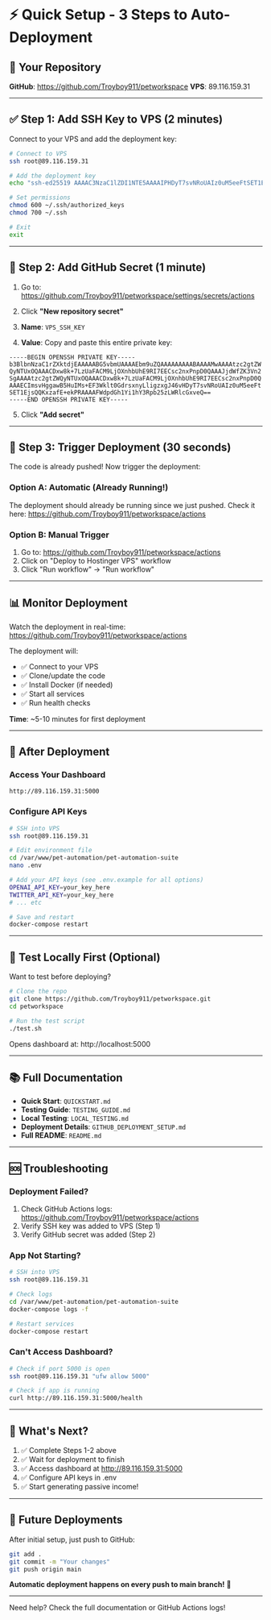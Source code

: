 # ⚡ Quick Setup - 3 Steps to Auto-Deployment

## 🎯 Your Repository
**GitHub**: https://github.com/Troyboy911/petworkspace
**VPS**: 89.116.159.31

---

## ✅ Step 1: Add SSH Key to VPS (2 minutes)

Connect to your VPS and add the deployment key:

```bash
# Connect to VPS
ssh root@89.116.159.31

# Add the deployment key
echo "ssh-ed25519 AAAAC3NzaC1lZDI1NTE5AAAAIPHDyT7svNRoUAIz0uM5eeFtSET1EjsQQKxzafE+ekPR github-actions-deploy" >> ~/.ssh/authorized_keys

# Set permissions
chmod 600 ~/.ssh/authorized_keys
chmod 700 ~/.ssh

# Exit
exit
```

---

## 🔐 Step 2: Add GitHub Secret (1 minute)

1. Go to: https://github.com/Troyboy911/petworkspace/settings/secrets/actions

2. Click **"New repository secret"**

3. **Name**: `VPS_SSH_KEY`

4. **Value**: Copy and paste this entire private key:
```
-----BEGIN OPENSSH PRIVATE KEY-----
b3BlbnNzaC1rZXktdjEAAAAABG5vbmUAAAAEbm9uZQAAAAAAAAABAAAAMwAAAAtzc2gtZW
QyNTUxOQAAACDxw8k+7LzUaFACM9LjOXnhbUhE9RI7EECsc2nxPnpD0QAAAJjdWfZK3Vn2
SgAAAAtzc2gtZWQyNTUxOQAAACDxw8k+7LzUaFACM9LjOXnhbUhE9RI7EECsc2nxPnpD0Q
AAAECImsvHggawB5HuIMs+EF3Wklt0GdrsxnyLligzxgJ46vHDyT7svNRoUAIz0uM5eeFt
SET1EjsQQKxzafE+ekPRAAAAFWdpdGh1Yi1hY3Rpb25zLWRlcGxveQ==
-----END OPENSSH PRIVATE KEY-----
```

5. Click **"Add secret"**

---

## 🚀 Step 3: Trigger Deployment (30 seconds)

The code is already pushed! Now trigger the deployment:

### Option A: Automatic (Already Running!)
The deployment should already be running since we just pushed. Check it here:
https://github.com/Troyboy911/petworkspace/actions

### Option B: Manual Trigger
1. Go to: https://github.com/Troyboy911/petworkspace/actions
2. Click on "Deploy to Hostinger VPS" workflow
3. Click "Run workflow" → "Run workflow"

---

## 📊 Monitor Deployment

Watch the deployment in real-time:
https://github.com/Troyboy911/petworkspace/actions

The deployment will:
- ✅ Connect to your VPS
- ✅ Clone/update the code
- ✅ Install Docker (if needed)
- ✅ Start all services
- ✅ Run health checks

**Time**: ~5-10 minutes for first deployment

---

## 🎉 After Deployment

### Access Your Dashboard
```
http://89.116.159.31:5000
```

### Configure API Keys
```bash
# SSH into VPS
ssh root@89.116.159.31

# Edit environment file
cd /var/www/pet-automation/pet-automation-suite
nano .env

# Add your API keys (see .env.example for all options)
OPENAI_API_KEY=your_key_here
TWITTER_API_KEY=your_key_here
# ... etc

# Save and restart
docker-compose restart
```

---

## 🧪 Test Locally First (Optional)

Want to test before deploying?

```bash
# Clone the repo
git clone https://github.com/Troyboy911/petworkspace.git
cd petworkspace

# Run the test script
./test.sh
```

Opens dashboard at: http://localhost:5000

---

## 📚 Full Documentation

- **Quick Start**: `QUICKSTART.md`
- **Testing Guide**: `TESTING_GUIDE.md`
- **Local Testing**: `LOCAL_TESTING.md`
- **Deployment Details**: `GITHUB_DEPLOYMENT_SETUP.md`
- **Full README**: `README.md`

---

## 🆘 Troubleshooting

### Deployment Failed?
1. Check GitHub Actions logs: https://github.com/Troyboy911/petworkspace/actions
2. Verify SSH key was added to VPS (Step 1)
3. Verify GitHub secret was added (Step 2)

### App Not Starting?
```bash
# SSH into VPS
ssh root@89.116.159.31

# Check logs
cd /var/www/pet-automation/pet-automation-suite
docker-compose logs -f

# Restart services
docker-compose restart
```

### Can't Access Dashboard?
```bash
# Check if port 5000 is open
ssh root@89.116.159.31 "ufw allow 5000"

# Check if app is running
curl http://89.116.159.31:5000/health
```

---

## 🎯 What's Next?

1. ✅ Complete Steps 1-2 above
2. ✅ Wait for deployment to finish
3. ✅ Access dashboard at http://89.116.159.31:5000
4. ✅ Configure API keys in .env
5. ✅ Start generating passive income!

---

## 🔄 Future Deployments

After initial setup, just push to GitHub:

```bash
git add .
git commit -m "Your changes"
git push origin main
```

**Automatic deployment happens on every push to main branch!** 🚀

---

Need help? Check the full documentation or GitHub Actions logs!